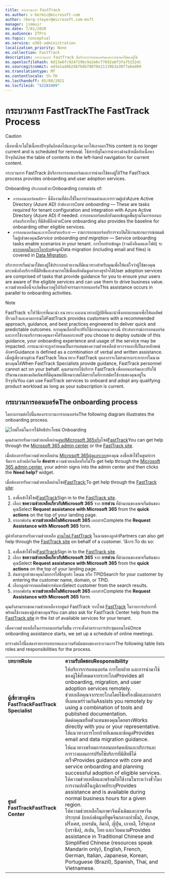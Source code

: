 ```yaml
---
title: กระบวนการ FastTrack
ms.author: v-bermic@microsoft.com
author: rberg-steyer@microsoft.com-msft
manager: jimmuir
ms.date: 7/01/2020
ms.audience: ITPro
ms.topic: conceptual
ms.service: o365-administration
localization_priority: None
ms.collection: FastTrack
description: กระบวนการ FastTrack มีบริการการออนบอร์ดและการนํามาใช้ของผู้ใช้
ms.openlocfilehash: 6d13e6fc9247196c9a2e6cf7692abf3fa75152dc
ms.sourcegitcommit: ed3a1ad4b24b7b6b78070e21139b3a38f7a6ed69
ms.translationtype: MT
ms.contentlocale: th-TH
ms.lasthandoff: 05/08/2021
ms.locfileid: "52283499"
---
```

# <a name="the-fasttrack-process"></a><span data-ttu-id="b6611-103">กระบวนการ FastTrack</span><span class="sxs-lookup"><span data-stu-id="b6611-103">The FastTrack Process</span></span>

> [!CAUTION]
> <span data-ttu-id="b6611-104">เนื้อหานี้จะไม่ใช่เนื้อหาปัจจุบันอีกต่อไปและถูกจัดเวลาให้เอาออก</span><span class="sxs-lookup"><span data-stu-id="b6611-104">This content is no longer current and is scheduled for removal.</span></span> <span data-ttu-id="b6611-105">ใช้สารบัญในการนําทางด้านซ้ายมือกับเนื้อหาปัจจุบัน</span><span class="sxs-lookup"><span data-stu-id="b6611-105">Use the table of contents in the left-hand navigation for current content.</span></span>

<span data-ttu-id="b6611-106">กระบวนการ FastTrack มีบริการการออนบอร์ดและการนํามาใช้ของผู้ใช้</span><span class="sxs-lookup"><span data-stu-id="b6611-106">The FastTrack process provides onboarding and user adoption services.</span></span> 
  
<span data-ttu-id="b6611-107">Onboarding ประกอบด้วย:</span><span class="sxs-lookup"><span data-stu-id="b6611-107">Onboarding consists of:</span></span>
  
- <span data-ttu-id="b6611-108">*การออนบอร์ดหลัก*— นี่คืองานที่ต้องใช้ในการกําหนดค่าและการรวมผู้เช่าAzure Active Directory (Azure AD) ถ้าต้องการ</span><span class="sxs-lookup"><span data-stu-id="b6611-108">*Core onboarding* — These are tasks required for tenant configuration and integration with Azure Active Directory (Azure AD) if needed.</span></span> <span data-ttu-id="b6611-109">การออนบอร์ดหลักยังมอบข้อมูลพื้นฐานในการออนบอร์ดบริการอื่นๆ ที่มีสิทธิ์อีกด้วย</span><span class="sxs-lookup"><span data-stu-id="b6611-109">Core onboarding also provides the baseline for onboarding other eligible services.</span></span> 
- <span data-ttu-id="b6611-110">*การออนบอร์ดและการโยกย้ายบริการ* — งานการออนบอร์ดบริการจะเปิดใช้งานสถานการณ์สมมติในผู้เช่าของคุณ</span><span class="sxs-lookup"><span data-stu-id="b6611-110">*Service onboarding and migration* — Service onboarding tasks enable scenarios in your tenant.</span></span> <span data-ttu-id="b6611-111">การโยกย้ายข้อมูล (รวมถึงอีเมลและไฟล์) จะ [ครอบคลุมในการโยกย้าย](O365-data-migration.md)ข้อมูล</span><span class="sxs-lookup"><span data-stu-id="b6611-111">Data migration (including email and files) is covered in [Data Migration](O365-data-migration.md).</span></span> 
    
<span data-ttu-id="b6611-112">บริการการเริ่มนํามาใช้ของผู้ใช้ประกอบด้วยงานที่มีแนวทางสําหรับคุณเพื่อให้แน่ใจว่าผู้ใช้ของคุณตระหนักถึงบริการที่มีสิทธิ์และสามารถใช้เพื่อผลักดันมูลค่าทางธุรกิจได้</span><span class="sxs-lookup"><span data-stu-id="b6611-112">User adoption services are comprised of tasks that provide guidance for you to ensure your users are aware of the eligible services and can use them to drive business value.</span></span> <span data-ttu-id="b6611-113">ความช่วยเหลือนี้จะเกิดขึ้นควบคู่ไปกับกิจกรรมการออนบอร์ด</span><span class="sxs-lookup"><span data-stu-id="b6611-113">This assistance occurs in parallel to onboarding activities.</span></span>
  
> [!NOTE]
> <span data-ttu-id="b6611-114">FastTrack จะให้วิธีการที่แนะนํา แนวทาง และแนวทางปฏิบัติที่แนะนําซึ่งออกแบบมาเพื่อให้ผลลัพธ์ที่รวดเร็วและคาดการณ์ได้</span><span class="sxs-lookup"><span data-stu-id="b6611-114">FastTrack provides customers with a recommended approach, guidance, and best practices engineered to deliver quick and predictable outcomes.</span></span> <span data-ttu-id="b6611-115">หากคุณเลือกที่จะปรับใช้ภายนอกแนวทางนี้ ประสบการณ์การออนบอร์ดและการใช้งานบริการของคุณอาจได้รับผลกระทบ</span><span class="sxs-lookup"><span data-stu-id="b6611-115">If you choose to deploy outside of this guidance, your onboarding experience and usage of the service may be impacted.</span></span> <span data-ttu-id="b6611-116">การแนะนําจะถูกกําหนดเป็นการผสมของความช่วยเหลือด้วยวาจาและที่เป็นลายลักษณ์อักษร</span><span class="sxs-lookup"><span data-stu-id="b6611-116">Guidance is defined as a combination of verbal and written assistance.</span></span> <span data-ttu-id="b6611-117">เมื่อผู้เชี่ยวชาญด้าน FastTrack ให้แนวทาง FastTrack บุคลากรจะไม่สามารถกระทาการในนามของคุณได้</span><span class="sxs-lookup"><span data-stu-id="b6611-117">When FastTrack Specialists provide guidance, FastTrack personnel cannot act on your behalf.</span></span> <span data-ttu-id="b6611-118">คุณสามารถใช้บริการ FastTrack เพื่อออนบอร์ดและปรับใช้ปริมาณงานของผลิตภัณฑ์ที่มีคุณสมบัติเหมาะสมได้ตราบใดที่การสมัครใช้งานของคุณอยู่ในปัจจุบัน</span><span class="sxs-lookup"><span data-stu-id="b6611-118">You can use FastTrack services to onboard and adopt any qualifying product workload as long as your subscription is current.</span></span> 
  
## <a name="the-onboarding-process"></a><span data-ttu-id="b6611-119">กระบวนการออนบอร์ด</span><span class="sxs-lookup"><span data-stu-id="b6611-119">The onboarding process</span></span>

<span data-ttu-id="b6611-120">ไดอะแกรมต่อไปนี้แสดงกระบวนการออนบอร์ด</span><span class="sxs-lookup"><span data-stu-id="b6611-120">The following diagram illustrates the onboarding process.</span></span>
  
![ไทม์ไลน์ในการใช้สิทธิประโยชน์ Onboarding](media/o365-onboarding-timeline-m365-apps.png)
  
<span data-ttu-id="b6611-122">คุณสามารถรับความช่วยเหลือผ่าน[ศูนย์Microsoft 365หรือ](https://go.microsoft.com/fwlink/?linkid=2032704)ไซต์[FastTrack](https://go.microsoft.com/fwlink/?linkid=780698)</span><span class="sxs-lookup"><span data-stu-id="b6611-122">You can get help through the [Microsoft 365 admin center](https://go.microsoft.com/fwlink/?linkid=2032704) or the [FastTrack site](https://go.microsoft.com/fwlink/?linkid=780698).</span></span> 

<span data-ttu-id="b6611-123">เมื่อต้องการรับความช่วยเหลือผ่าน [Microsoft 365ผู้ดูแลระบบ](https://go.microsoft.com/fwlink/?linkid=2032704)ของคุณ ลงชื่อเข้าใช้ในศูนย์การจัดการ แล้วคลิกวิดเจ็ต **ต้องการ** ความช่วยเหลือหรือไม่</span><span class="sxs-lookup"><span data-stu-id="b6611-123">To get help through the [Microsoft 365 admin center](https://go.microsoft.com/fwlink/?linkid=2032704), your admin signs into the admin center and then clicks the **Need help?** widget.</span></span> 

<span data-ttu-id="b6611-124">เมื่อต้องการรับความช่วยเหลือผ่านไซต์[FastTrack:](https://go.microsoft.com/fwlink/?linkid=780698)</span><span class="sxs-lookup"><span data-stu-id="b6611-124">To get help through the [FastTrack site](https://go.microsoft.com/fwlink/?linkid=780698):</span></span> 
1.    <span data-ttu-id="b6611-125">ลงชื่อเข้าใช้ไซต์[FastTrack](https://go.microsoft.com/fwlink/?linkid=780698)</span><span class="sxs-lookup"><span data-stu-id="b6611-125">Sign in to the [FastTrack site](https://go.microsoft.com/fwlink/?linkid=780698).</span></span> 
2.    <span data-ttu-id="b6611-126">เลือก **ขอความช่วยเหลือเกี่ยวกับMicrosoft 365** จาก **การด่วน** ที่ด้านบนของเพจเริ่มต้นของคุณ</span><span class="sxs-lookup"><span data-stu-id="b6611-126">Select **Request assistance with Microsoft 365** from the **quick actions** on the top of your landing page.</span></span>
3.    <span data-ttu-id="b6611-127">กรอกฟอร์ม **ความช่วยเหลือในMicrosoft 365** เอกสาร</span><span class="sxs-lookup"><span data-stu-id="b6611-127">Complete the **Request Assistance with Microsoft 365** form.</span></span>
  
<span data-ttu-id="b6611-128">คู่ค้ายังสามารถรับความช่วยเหลือ [ผ่านไซต์ FastTrack](https://go.microsoft.com/fwlink/?linkid=780698) ในนามของลูกค้า</span><span class="sxs-lookup"><span data-stu-id="b6611-128">Partners can also get help through the [FastTrack site](https://go.microsoft.com/fwlink/?linkid=780698) on behalf of a customer.</span></span> <span data-ttu-id="b6611-129">วิธีการ:</span><span class="sxs-lookup"><span data-stu-id="b6611-129">To do so:</span></span>
1.    <span data-ttu-id="b6611-130">ลงชื่อเข้าใช้ไซต์[FastTrack](https://go.microsoft.com/fwlink/?linkid=780698)</span><span class="sxs-lookup"><span data-stu-id="b6611-130">Sign in to the [FastTrack site](https://go.microsoft.com/fwlink/?linkid=780698).</span></span> 
2.    <span data-ttu-id="b6611-131">เลือก **ขอความช่วยเหลือเกี่ยวกับMicrosoft 365** จาก **การด่วน** ที่ด้านบนของเพจเริ่มต้นของคุณ</span><span class="sxs-lookup"><span data-stu-id="b6611-131">Select **Request assistance with Microsoft 365** from the **quick actions** on the top of your landing page.</span></span>
3.    <span data-ttu-id="b6611-132">ค้นหาลูกค้าของคุณโดยการใส่ชื่อลูกค้า โดเมน หรือ TPID</span><span class="sxs-lookup"><span data-stu-id="b6611-132">Search for your customer by entering the customer name, domain, or TPID.</span></span>
4.    <span data-ttu-id="b6611-133">เลือกลูกค้าจากผลลัพธ์การค้นหา</span><span class="sxs-lookup"><span data-stu-id="b6611-133">Select customer from the search results.</span></span>
5.    <span data-ttu-id="b6611-134">กรอกฟอร์ม **ความช่วยเหลือในMicrosoft 365** เอกสาร</span><span class="sxs-lookup"><span data-stu-id="b6611-134">Complete the **Request Assistance with Microsoft 365** form.</span></span>
  
 <span data-ttu-id="b6611-135">คุณยังสามารถขอความช่วยเหลือจากศูนย์ FastTrack จากไซต์ [FastTrack](https://go.microsoft.com/fwlink/?linkid=780698) ในรายการบริการที่พร้อมใช้งานของผู้เช่าของคุณ</span><span class="sxs-lookup"><span data-stu-id="b6611-135">You can also ask for FastTrack Center help from the [FastTrack site](https://go.microsoft.com/fwlink/?linkid=780698) in the list of available services for your tenant.</span></span> 
    
 <span data-ttu-id="b6611-136">เมื่อความช่วยเหลือในการออนบอร์ดเริ่มขึ้น เราจะตั้งค่าตารางการประชุมออนไลน์</span><span class="sxs-lookup"><span data-stu-id="b6611-136">Once onboarding assistance starts, we set up a schedule of online meetings.</span></span>

<span data-ttu-id="b6611-137">ตารางต่อไปนี้แสดงรายการบทบาทและความรับผิดชอบของกระบวนการ</span><span class="sxs-lookup"><span data-stu-id="b6611-137">The following table lists roles and responsibilities for the process.</span></span>
    
|||
|:-----|:-----|
|<span data-ttu-id="b6611-138">**บทบาท**</span><span class="sxs-lookup"><span data-stu-id="b6611-138">**Role**</span></span> <br/> |<span data-ttu-id="b6611-139">**ความรับผิดชอบ**</span><span class="sxs-lookup"><span data-stu-id="b6611-139">**Responsibility**</span></span> <br/> |
|<span data-ttu-id="b6611-140">**ผู้เชี่ยวชาญด้าน FastTrack**</span><span class="sxs-lookup"><span data-stu-id="b6611-140">**FastTrack Specialist**</span></span> <br/> |<span data-ttu-id="b6611-141">ให้บริการการออนบอร์ด การโยกย้าย และการนํามาใช้ของผู้ใช้ทั้งหมดจากระยะไกล</span><span class="sxs-lookup"><span data-stu-id="b6611-141">Provides all onboarding, migration, and user adoption services remotely.</span></span>  <br/> <span data-ttu-id="b6611-142">ช่วยเหลือคุณจากระยะไกลโดยใช้เครื่องมือและเอกสารที่เผยแพร่ร่วมกัน</span><span class="sxs-lookup"><span data-stu-id="b6611-142">Assists you remotely by using a combination of tools and published documentation.</span></span> <br/> <span data-ttu-id="b6611-143">ติดต่อคุณหรือตัวแทนของคุณโดยตรง</span><span class="sxs-lookup"><span data-stu-id="b6611-143">Works directly with you or your representative.</span></span> <br/> <span data-ttu-id="b6611-144">ให้แนวทางการโยกย้ายอีเมลและข้อมูล</span><span class="sxs-lookup"><span data-stu-id="b6611-144">Provides email and data migration guidance.</span></span>|
|<span data-ttu-id="b6611-145">**ศูนย์ FastTrack**</span><span class="sxs-lookup"><span data-stu-id="b6611-145">**FastTrack Center**</span></span>  <br/> |<span data-ttu-id="b6611-146">ให้แนวทางพร้อมการออนบอร์ดหลักและบริการและการวางแผนการปรับใช้บริการที่มีสิทธิ์ได้สเร็จ</span><span class="sxs-lookup"><span data-stu-id="b6611-146">Provides guidance with core and service onboarding and planning successful adoption of eligible services.</span></span>  <br/> <span data-ttu-id="b6611-147">ให้ความช่วยเหลือและพร้อมให้ใช้งานในระหว่างชั่วโมงการงานปกติในภูมิภาคที่ระบุ</span><span class="sxs-lookup"><span data-stu-id="b6611-147">Provides assistance and is available during normal business hours for a given region.</span></span> <br/> <span data-ttu-id="b6611-148">ให้ความช่วยเหลือในภาษาจีนดั้งเดิมและภาษาจีนประยุกต์ (แหล่งข้อมูลที่พูดจีนกลางเท่านั้น), อังกฤษ, ฝรั่งเศส, เยอรมัน, อิตาลี, ญี่ปุ่น, เกาหลี, โปรตุเกส (บราซิล), สเปน, ไทย และเวียดนาม</span><span class="sxs-lookup"><span data-stu-id="b6611-148">Provides assistance in Traditional Chinese and Simplified Chinese (resources speak Mandarin only), English, French, German, Italian, Japanese, Korean, Portuguese (Brazil), Spanish, Thai, and Vietnamese.</span></span>|

